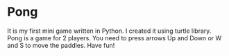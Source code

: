 # Pong
It is my first mini game written in Python. I created it using turtle library. Pong is a game for 2 players. You need to press arrows Up and Down or W and S to move the paddles. Have fun!
